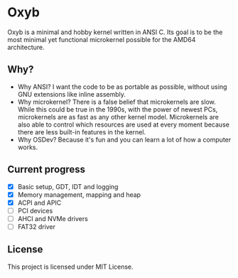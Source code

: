 # Oxyb

Oxyb is a minimal and hobby kernel written in ANSI C. Its goal is to be the most minimal yet functional microkernel possible for the AMD64 architecture.

## Why?

- Why ANSI? I want the code to be as portable as possible, without using GNU extensions like inline assembly.
- Why microkernel? There is a false belief that microkernels are slow. While this could be true in the 1990s, with the power of newest PCs, microkernels are as fast as any other kernel model. Microkernels are also able to control which resources are used at every moment because there are less built-in features in the kernel.
- Why OSDev? Because it's fun and you can learn a lot of how a computer works.

## Current progress

- [X] Basic setup, GDT, IDT and logging
- [X] Memory management, mapping and heap
- [X] ACPI and APIC
- [ ] PCI devices
- [ ] AHCI and NVMe drivers
- [ ] FAT32 driver

## License

This project is licensed under MIT License.
 
